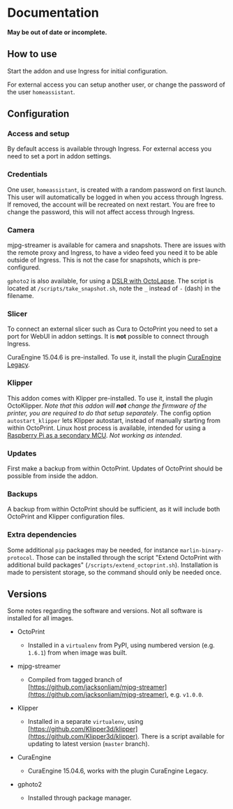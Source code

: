 # Documentation

**May be out of date or incomplete.**

## How to use

Start the addon and use Ingress for initial configuration.

For external access you can setup another user, or change the password of the user `homeassistant`.

## Configuration

### Access and setup

By default access is available through Ingress. For external access you need to set a port in addon settings.

### Credentials

One user, `homeassistant`, is created with a random password on first launch. This user will automatically be logged in when you access through Ingress. If removed, the account will be recreated on next restart. You are free to change the password, this will not affect access through Ingress.

### Camera

mjpg-streamer is available for camera and snapshots. There are issues with the remote proxy and Ingress, to have a video feed you need it to be able outside of Ingress. This is not the case for snapshots, which is pre-configured.

`gphoto2` is also available, for using a [DSLR with OctoLapse](https://github.com/FormerLurker/Octolapse/wiki/V0.4---Configuring-a-DSLR). The script is located at `/scripts/take_snapshot.sh`, note the `_` instead of `-` (dash) in the filename.

### Slicer

To connect an external slicer such as Cura to OctoPrint you need to set a port for WebUI in addon settings. It is **not** possible to connect through Ingress.

CuraEngine 15.04.6 is pre-installed. To use it, install the plugin [CuraEngine Legacy](https://plugins.octoprint.org/plugins/curalegacy/).

### Klipper

This addon comes with Klipper pre-installed. To use it, install the plugin OctoKlipper. *Note that this addon will **not** change the firmware of the printer, you are required to do that setup separately*.
The config option `autostart_klipper` lets Klipper autostart, instead of manually starting from within OctoPrint.
Linux host process is available, intended for using a [Raspberry Pi as a secondary MCU](https://www.klipper3d.org/RPi_microcontroller.html). *Not working as intended*.

<!--
#### Moonraker

Moonraker is installed but not configured. Suggestions on configuration are welcome.
-->

### Updates

First make a backup from within OctoPrint.
Updates of OctoPrint should be possible from inside the addon.

### Backups

A backup from within OctoPrint should be sufficient, as it will include both OctoPrint and Klipper configuration files.

### Extra dependencies

Some additional `pip` packages may be needed, for instance `marlin-binary-protocol`. Those can be installed through the script "Extend OctoPrint with additional build packages" (`/scripts/extend_octoprint.sh`). Installation is made to persistent storage, so the command should only be needed once.

## Versions

Some notes regarding the software and versions.
Not all software is installed for all images.

- OctoPrint
  - Installed in a `virtualenv` from PyPI, using numbered version (e.g. `1.6.1`) from when image was built.

- mjpg-streamer
  - Compiled from tagged branch of [https://github.com/jacksonliam/mjpg-streamer](https://github.com/jacksonliam/mjpg-streamer), e.g. `v1.0.0`.

- Klipper
  - Installed in a separate `virtualenv`, using [https://github.com/Klipper3d/klipper](https://github.com/Klipper3d/klipper). There is a script available for updating to latest version (`master` branch).

- CuraEngine
  - CuraEngine 15.04.6, works with the plugin CuraEngine Legacy.

- gphoto2
  - Installed through package manager.
